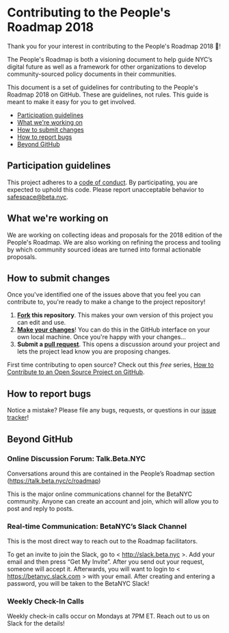 # Contributing to the People's Roadmap 2018

Thank you for your interest in contributing to the People's Roadmap 2018 :tada:! 

The People's Roadmap is both a visioning document to help guide NYC’s digital future as well as a framework for other organizations to develop community-sourced policy documents in their communities.

This document is a set of guidelines for contributing to the People's Roadmap 2018 on GitHub. These are guidelines, not rules. This guide is meant to make it easy for you to get involved.

* [Participation guidelines](#participation-guidelines)
* [What we're working on](#what-were-working-on)
* [How to submit changes](#how-to-submit-changes)
* [How to report bugs](#how-to-report-bugs)
* [Beyond GitHub](#beyond-github)

## Participation guidelines

This project adheres to a [code of conduct](https://github.com/BetaNYC/What-is-BetaNYC/blob/master/Code-of-Conduct.md). By participating, you are expected to uphold this code. Please report unacceptable behavior to safespace@beta.nyc.

## What we're working on

We are working on collecting ideas and proposals for the 2018 edition of the People's Roadmap. We are also working on refining the process and tooling by which community sourced ideas are turned into formal actionable proposals.

## How to submit changes

Once you've identified one of the issues above that you feel you can contribute to, you're ready to make a change to the project repository!
 
1. **[Fork](https://help.github.com/articles/fork-a-repo/) this repository**. This makes your own version of this project you can edit and use.
2. **[Make your changes](https://guides.github.com/activities/forking/#making-changes)**! You can do this in the GitHub interface on your own local machine. Once you're happy with your changes...
3. **Submit a [pull request](https://help.github.com/articles/proposing-changes-to-a-project-with-pull-requests/)**. This opens a discussion around your project and lets the project lead know you are proposing changes.

First time contributing to open source? Check out this *free* series, [How to Contribute to an Open Source Project on GitHub](https://egghead.io/series/how-to-contribute-to-an-open-source-project-on-github).

## How to report bugs

Notice a mistake? Please file any bugs, requests, or questions in our [issue tracker](https://github.com/BetaNYC/peoples-roadmap-2018/issues/new)!

## Beyond GitHub

### Online Discussion Forum: Talk.Beta.NYC

Conversations around this are contained in the People’s Roadmap section (https://talk.beta.nyc/c/roadmap)

This is the major online communications channel for the BetaNYC community. Anyone can create an account and join, which will allow you to post and reply to posts. 

### Real-time Communication: BetaNYC’s Slack Channel

This is the most direct way to reach out to the Roadmap facilitators. 

To get an invite to join the Slack, go to < http://slack.beta.nyc >. Add your email and then press “Get My Invite”. After you send out your request, someone will accept it. Afterwards, you will want to login to < https://betanyc.slack.com > with your email. After creating and entering a password, you will be taken to the BetaNYC Slack!

### Weekly Check-In Calls

Weekly check-in calls occur on Mondays at 7PM ET. Reach out to us on Slack for the details!
